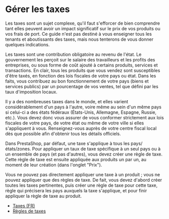 # Gérer les taxes

Les taxes sont un sujet complexe, qu'il faut s'efforcer de bien comprendre tant elles peuvent avoir un impact significatif sur le prix de vos produits ou vos frais de port. Ce guide n'est pas destiné à vous enseigner tous les tenants et aboutissants des taxes, mais nous tenterons de vous donner quelques indications.

Les taxes sont une contribution obligatoire au revenu de l'état. Le gouvernement les perçoit sur le salaire des travailleurs et les profits des entreprises, ou sous forme de coût ajouté à certains produits, services et transactions. En clair, tous les produits que vous vendez sont susceptibles d'être taxés, en fonction des lois fiscales de votre pays ou état. Dans les faits, vous contribuez au bon fonctionnement de votre pays \(biens et services publics\) par un pourcentage de vos ventes, tel que défini par les taux d'imposition locaux.

Il y a des nombreuses taxes dans le monde, et elles varient considérablement d'un pays à l'autre, voire même au sein d'un même pays si celui-ci a des états fédéraux \(États-Unis, Allemagne, Espagne, Russie, etc.\). Vous devez donc vous assurer de vous conformer strictement aux lois fiscales de votre pays, de votre état ou même de votre ville si elles s'appliquent à vous. Renseignez-vous auprès de votre centre fiscal local dès que possible afin d'obtenir tous les détails officiels.

Dans PrestaShop, par défaut, une taxe s'applique à tous les pays/états/zones. Pour appliquer un taux de taxe spécifique à un seul pays ou à un ensemble de pays \(et pas d'autres\), vous devez créer une règle de taxe. Cette règle de taxe est ensuite appliquée aux produits un par un, au moment de leur création \(dans l'onglet "Prix"\).

Vous ne pouvez pas directement appliquer une taxe à un produit ; vous ne pouvez appliquer que des règles de taxe. De fait, vous devez d'abord créer toutes les taxes pertinentes, puis créer une règle de taxe pour cette taxe, règle qui précisera les pays auxquels la taxe s'applique, et pour finir appliquer la règle de taxe au produit.

* [Taxes \(FR\)](taxes.md)
* [Règles de taxes](regles-de-taxes.md)

